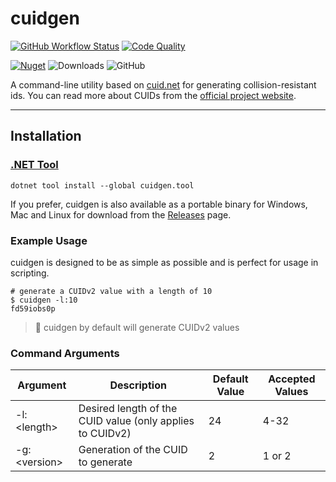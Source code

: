 # cuidgen

[![GitHub Workflow Status](https://img.shields.io/github/actions/workflow/status/visus-io/cuidgen/ci.yaml?style=for-the-badge&logo=github)](https://github.com/visus-io/cuidgen/actions/workflows/ci.yaml)
[![Code Quality](https://img.shields.io/codacy/grade/2312e89be42844938b9ef20bbc20490d?style=for-the-badge&logo=codacy)](https://app.codacy.com/gh/visus-io/cuidgen/dashboard)

[![Nuget](https://img.shields.io/nuget/v/cuidgen.tool?style=for-the-badge&logo=nuget&label=stable)](https://www.nuget.org/packages/cuidgen.tool)
![Downloads](https://img.shields.io/nuget/dt/cuidgen.tool?style=for-the-badge&logo=nuget)
![GitHub](https://img.shields.io/github/license/visus-io/cuidgen?style=for-the-badge)

A command-line utility based on [cuid.net](https://github.com/visus-io/cuid.net/) for generating collision-resistant ids.
You can read more about CUIDs from the [official project website](https://github.com/paralleldrive/cuid2).

---

## Installation

### [.NET Tool](https://learn.microsoft.com/en-us/dotnet/core/tools/global-tools)

```shell
dotnet tool install --global cuidgen.tool
```

If you prefer, cuidgen is also available as a portable binary for Windows, Mac and Linux for download from
the [Releases](https://github.com/visus-io/cuidgen/releases) page.

### Example Usage

cuidgen is designed to be as simple as possible and is perfect for usage in scripting.

```shell
# generate a CUIDv2 value with a length of 10
$ cuidgen -l:10
fd59iobs0p
```

> :memo: cuidgen by default will generate CUIDv2 values

### Command Arguments

| Argument       | Description                                               | Default Value | Accepted Values |
|----------------|-----------------------------------------------------------|---------------|-----------------|
| -l:\<length\>  | Desired length of the CUID value (only applies to CUIDv2) | 24            | 4-32            |
| -g:\<version\> | Generation of the CUID to generate                        | 2             | 1 or 2          |

